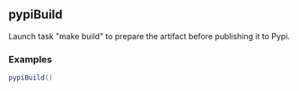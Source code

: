 ## pypiBuild

Launch task "make build" to prepare the artifact before publishing it to Pypi.

### Examples

```groovy
pypiBuild()
```
